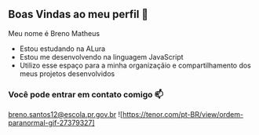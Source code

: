 ## Boas Vindas ao meu perfil 🤍

Meu nome é Breno Matheus

- Estou estudando na ALura
- Estou me desenvolvendo na linguagem JavaScript
- Utilizo esse espaço para a minha organizaçãio e compartilhamento dos meus projetos desenvolvidos

### Você pode entrar em contato comigo 📫

breno.santos12@escola.pr.gov.br
![https://tenor.com/pt-BR/view/ordem-paranormal-gif-27379327]
